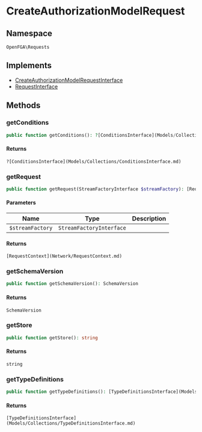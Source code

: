 # CreateAuthorizationModelRequest


## Namespace
`OpenFGA\Requests`

## Implements
* [CreateAuthorizationModelRequestInterface](Requests/CreateAuthorizationModelRequestInterface.md)
* [RequestInterface](Requests/RequestInterface.md)



## Methods
### getConditions


```php
public function getConditions(): ?[ConditionsInterface](Models/Collections/ConditionsInterface.md)
```



#### Returns
`?[ConditionsInterface](Models/Collections/ConditionsInterface.md)`

### getRequest


```php
public function getRequest(StreamFactoryInterface $streamFactory): [RequestContext](Network/RequestContext.md)
```


#### Parameters
| Name | Type | Description |
|------|------|-------------|
| `$streamFactory` | `StreamFactoryInterface` |  |

#### Returns
`[RequestContext](Network/RequestContext.md)`

### getSchemaVersion


```php
public function getSchemaVersion(): SchemaVersion
```



#### Returns
`SchemaVersion`

### getStore


```php
public function getStore(): string
```



#### Returns
`string`

### getTypeDefinitions


```php
public function getTypeDefinitions(): [TypeDefinitionsInterface](Models/Collections/TypeDefinitionsInterface.md)
```



#### Returns
`[TypeDefinitionsInterface](Models/Collections/TypeDefinitionsInterface.md)`

